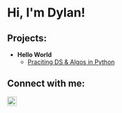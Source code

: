 <h1>Hi, I'm Dylan! <br/></h1>

<h2> Projects:</h2>

- <b>Hello World</b>
  - [Praciting DS & Algos in Python](https://github.com/joshmadakor1/Algorithms-Practice)

<h2>  Connect with me:</h2>

[<img align="left" alt="DylanVanBrunt | LinkedIn" width="22px" src="https://cdn.jsdelivr.net/npm/simple-icons@v3/icons/linkedin.svg" />][linkedin]

[linkedin]: https://linkedin.com/in/dylan-van-brunt

<!--
**joshmadakor1/joshmadakor1** is a ✨ _special_ ✨ repository because its `README.md` (this file) appears on your GitHub profile.

Here are some ideas to get you started:

- 🔭 I’m currently working on ...
- 🌱 I’m currently learning ...
- 👯 I’m looking to collaborate on ...
- 🤔 I’m looking for help with ...
- 💬 Ask me about ...
- 📫 How to reach me: ...
- 😄 Pronouns: ...
- ⚡ Fun fact: ...
-->
